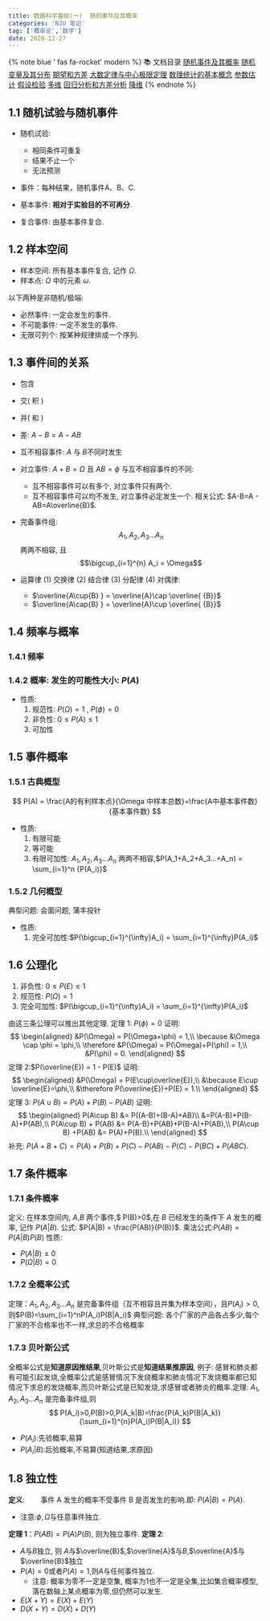 ```yaml
---
title: 数据科学基础(一)  随机事件及其概率
categories: 'NJU 笔记'
tag: ['概率论','数学']
date: 2020-12-27
---
```



{% note blue ' fas fa-rocket' modern %}
📚 文档目录
<a href="/2020/12/27/数据科学基础/数据科学基础_01">随机事件及其概率</a>
<a href="/2020/12/27/数据科学基础/数据科学基础_02">随机变量及其分布</a>
<a href="/2020/12/27/数据科学基础/数据科学基础_03">期望和方差</a>
<a href="/2020/12/27/数据科学基础/数据科学基础_04">大数定律与中心极限定理</a>
<a href="/2020/12/27/数据科学基础/数据科学基础_05">数理统计的基本概念</a>
<a href="/2020/12/27/数据科学基础/数据科学基础_06">参数估计</a>
<a href="/2020/12/27/数据科学基础/数据科学基础_07">假设检验</a>
<a href="/2020/12/27/数据科学基础/数据科学基础_08">多维</a>
<a href="/2020/12/27/数据科学基础/数据科学基础_09">回归分析和方差分析</a>
<a href="/2020/12/27/数据科学基础/数据科学基础_10">降维</a>
{% endnote %}


## 1.1 随机试验与随机事件

+ 随机试验:
  + 相同条件可重复
  + 结果不止一个
  + 无法预测

+ 事件：每种结果，随机事件A、B、C.
+ 基本事件: **相对于实验目的不可再分**.
+ 复合事件: 由基本事件复合.

## 1.2 样本空间

+ 样本空间: 所有基本事件复合, 记作 $\Omega$.
+ 样本点: $\Omega$ 中的元素 $\omega$.

以下两种是非随机/极端:

+ 必然事件: 一定会发生的事件.
+ 不可能事件: 一定不发生的事件.
+ 无限可列个: 按某种规律排成一个序列.

## 1.3 事件间的关系  

+ 包含
+ 交( 积 )
+ 并( 和 )
+ 差: $A - B = A - AB$
+ 互不相容事件: $A$ 与 $B$不同时发生
+ 对立事件: $A + B = \Omega$ 且 $AB = \phi$
  与互不相容事件的不同:
  + 互不相容事件可以有多个, 对立事件只有两个.
  + 互不相容事件可以均不发生, 对立事件必定发生一个.
    相关公式: $A-B=A - AB=A\overline{B}$.
+ 完备事件组:
  $$A_1, A_2,A_3...A_n$$ 两两不相容, 且 $$\bigcup_{i=1}^{n} A_i = \Omega$$

+ 运算律
  (1) 交换律
  (2) 结合律
  (3) 分配律
  (4) 对偶律:
  + $\overline{A\cup{B} } = \overline{A}\cap \overline{ {B}}$
  + $\overline{A\cap{B} } = \overline{A}\cup \overline{ {B}}$

## 1.4 频率与概率

### 1.4.1 频率

### 1.4.2 概率: 发生的可能性大小: $P(A)$

+ 性质:
     1. 规范性: $P(\Omega) = 1$ , $P(\phi) = 0$
     1. 非负性:  $0 \leq P(A) \leq 1$
     1. 可加性

## 1.5 事件概率  

### 1.5.1 古典概型

$$
P(A) = \frac{A的有利样本点}{\Omega 中样本总数}=\frac{A中基本事件数}{基本事件数}
$$

+ 性质:
  1. 有限可能
  1. 等可能
  1. 有限可加性: $A_1, A_2,A_3...A_n$ 两两不相容,$P(A_1+A_2+A_3...+A_n) = \sum_{i=1}^n {P(A_i)}$

### 1.5.2 几何概型

典型问题: 会面问题, 蒲丰投针

+ 性质:
  1. 完全可加性:$P(\bigcup_{i=1}^{\infty}A_i) = \sum_{i=1}^{\infty}P(A_i)$

## 1.6 公理化

1. 非负性: $0 \leq P(E) \leq 1$
1. 规范性: $P(\Omega) = 1$
1. 完全可加性: $P(\bigcup_{i=1}^{\infty}A_i) = \sum_{i=1}^{\infty}P(A_i)$

由这三条公理可以推出其他定理.
定理 1: $P(\phi) = 0$
    证明:
$$
\begin{aligned}
&P(\Omega) = P(\Omega+\phi) = 1,\\
\because &\Omega \cap \phi = \phi,\\
\therefore &P(\Omega) = P(\Omega)+P(\phi) = 1,\\
&P(\phi) = 0.
\end{aligned}
$$
定理 2:$P(\overline{E}) = 1 - P(E)$
证明:
$$
\begin{aligned}
&P(\Omega) = P(E\cup\overline{E}),\\
&\because E\cup \overline{E}=\phi,\\
&\therefore P(\overline{E})+P(E) = 1.\\
\end{aligned}
$$
定理 3: $P(A\cup B) = P(A)+P(B)-P(AB)$
证明:
$$
\begin{aligned}  
P(A\cup B)  &= P((A-B)+(B-A)+AB)\\
            &=P(A-B)+P(B-A)+P(AB),\\
            P(A\cup B) + P(AB) &= P(A-B)+P(AB)+P(B-A)+P(AB),\\
            P(A\cup B) +P(AB) &= P(A)+P(B).\\
\end{aligned}
$$
补充: $P(A+B+C) = P(A)+P(B)+P(C)-P(AB)-P(C)-P(BC)+P(ABC).$

## 1.7 条件概率

### 1.7.1 条件概率

定义: 在样本空间内, $A$,$B$ 两个事件,$ P(B)>0$,在 $B$ 已经发生的条件下 $A$
发生的概率, 记作 $P(A|B)$.
公式: $P(A|B) = \frac{P(AB)}{P(B)}$. 乘法公式:$P(AB) = P(A|B)P(B)$
性质:

+ $P(A|B)\leq 0$
+ $P(\Omega|B) = 0$

### 1.7.2 全概率公式

定理：$A_1,A_2,A_3...A_n$ 是完备事件组（互不相容且并集为样本空间），且$P(A_i)>0$,则$P(B)=\sum_{i=1}^nP(A_i)P(B|A_i)$
典型问题: 各个厂家的产品各占多少,每个厂家的不合格率也不一样,求总的不合格概率

### 1.7.3 贝叶斯公式

全概率公式是**知道原因推结果**,贝叶斯公式是**知道结果推原因**, 例子: 感冒和肺炎都有可能引起发烧,全概率公式是感冒情况下发烧概率和肺炎情况下发烧概率都已知情况下求总的发烧概率,而贝叶斯公式是已知发烧,求感冒或者肺炎的概率.定理: $A_1,A_2,A_3...A_n$ 是完备事件组,则
$$
P(A_i)>0,P(B)>0,P(A_k|B)=\frac{P(A_k)P(B|A_k)}{\sum_{i=1}^{n}P(A_i)P(B|A_i)}
$$

+ $P(A_i)$:先验概率,易算
+ $P(A_i|B)$:后验概率,不易算(知道结果,求原因)

## 1.8 独立性

**定义**:
&emsp;&emsp;事件 A 发生的概率不受事件 B 是否发生的影响.即: $P(A|B) = P(A)$.

+ 注意:$\phi,\Omega$与任意事件独立.

**定理 1**：$P(AB)=P(A)P(B)$, 则为独立事件.
**定理 2**:

+ $A$与$B$独立, 则 $A$与$\overline{B}$,$\overline{A}$与$B$,$\overline{A}$与$\overline{B}$独立
+ $P(A) = 0$或者$P(A)=1$,则$A$与任何事件独立.
  + 注意: 概率为零不一定是空集, 概率为1也不一定是全集,比如集合概率模型,落在数轴上某点概率为零,但仍然可以发生.
+ $E(X+Y)=E(X)+E(Y)$
+ $D(X+Y)=D(X)+D(Y)$